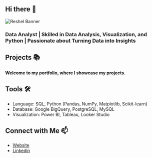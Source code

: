 ## Hi there 👋
![Reshel Banner](https://github.com/user-attachments/assets/bb482861-88b8-4944-980f-6b3d2ea0e5f8)
### Data Analyst | Skilled in Data Analysis, Visualization, and Python | Passionate about Turning Data into Insights

## Projects 📚
#### Welcome to my portfolio, where I showcase my projects.

## Tools 🛠️
* Language: SQL, Python (Pandas, NumPy, Matplotlib, Scikit-learn)
* Database: Google BigQuery, PostgreSQL, MySQL
* Visualization: Power BI, Tableau, Looker Studio

## Connect with Me 📫
* [Website](https://reshelmagbero.com/)
* [Linkedin](https://www.linkedin.com/in/reshel-magbero/)
